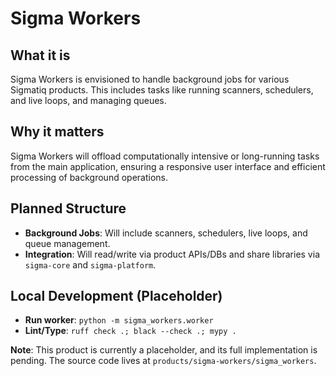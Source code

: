 # Sigma Workers

## What it is

Sigma Workers is envisioned to handle background jobs for various Sigmatiq products. This includes tasks like running scanners, schedulers, and live loops, and managing queues.

## Why it matters

Sigma Workers will offload computationally intensive or long-running tasks from the main application, ensuring a responsive user interface and efficient processing of background operations.

## Planned Structure

*   **Background Jobs**: Will include scanners, schedulers, live loops, and queue management.
*   **Integration**: Will read/write via product APIs/DBs and share libraries via `sigma-core` and `sigma-platform`.

## Local Development (Placeholder)

*   **Run worker**: `python -m sigma_workers.worker`
*   **Lint/Type**: `ruff check .; black --check .; mypy .`

**Note**: This product is currently a placeholder, and its full implementation is pending. The source code lives at `products/sigma-workers/sigma_workers`.
